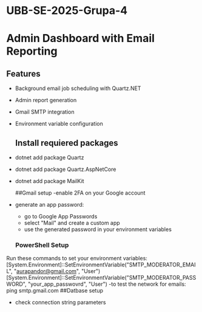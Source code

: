 # UBB-SE-2025-Grupa-4

# Admin Dashboard with Email Reporting

## Features
- Background email job scheduling with Quartz.NET
- Admin report generation
- Gmail SMTP integration
- Environment variable configuration

  ## Install requiered packages
- dotnet add package Quartz
- dotnet add package Quartz.AspNetCore
- dotnet add package MailKit

   ##Gmail setup
-enable 2FA on your Google account
- generate an app password:
  - go to Google App Passwords
  - select "Mail" and create a custom app
  - use the generated password in your environment variables
  ### PowerShell Setup
Run these commands to set your environment variables:
[System.Environment]::SetEnvironmentVariable("SMTP_MODERATOR_EMAIL", "aurapandor@gmail.com", "User")
[System.Environment]::SetEnvironmentVariable("SMTP_MODERATOR_PASSWORD", "your_app_passwovrd", "User") 
-to test the network for emails: ping smtp.gmail.com
  ##Datbase setup 
  - check connection string parameters
